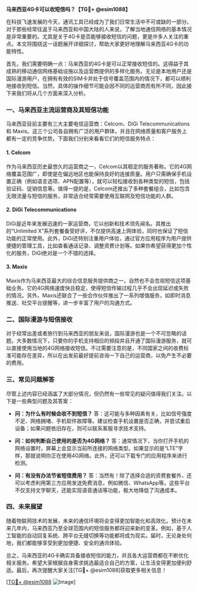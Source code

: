 **马来西亚4G卡可以收短信吗？【TG💪+ @esim1088】**

在科技飞速发展的今天，通讯工具已经成为了我们日常生活中不可或缺的一部分。对于那些经常往返于马来西亚和中国大陆的人来说，了解当地通信网络的基本情况是非常重要的。尤其是关于4G卡是否能够接收短信的问题，更是许多人关注的重点。本文将围绕这一话题展开详细探讨，帮助大家更好地理解马来西亚4G卡的功能特性。

首先，我们需要明确一点：马来西亚的4G卡是可以正常接收短信的。这得益于其成熟的移动通信网络基础设施以及运营商提供的多样化服务。无论是本地用户还是国际漫游用户，在拥有有效的SIM卡并处于信号覆盖范围内的情况下，都可以顺利地接收到短信。当然，具体的操作细节可能会因不同的运营商而有所不同，因此接下来我们将从几个方面来深入分析。

### **一、马来西亚主流运营商及其短信功能**
马来西亚目前主要有三大主要电信运营商：Celcom、DiGi Telecommunications 和 Maxis。这三个公司各自拥有广泛的用户群体，并且在网络质量和客户服务上都有一定的竞争优势。下面我们分别来看看它们的短信服务特点：

#### **1. Celcom**
作为马来西亚历史最悠久的运营商之一，Celcom以其稳定的服务著称。它的4G网络覆盖范围广，即使是在偏远地区也能保持良好的连接质量。用户只需确保手机设置正确（例如语言选项、APN配置等），就可以轻松接收到各种类型的短信，包括验证码、促销信息等。值得一提的是，Celcom还推出了多种套餐组合，比如包含无限流量与短信的服务，非常适合经常需要使用互联网及短信功能的人群。

#### **2. DiGi Telecommunications**
DiGi是近年来发展迅速的一家运营商，它以创新和技术领先闻名。其推出的“Unlimited X”系列套餐备受好评，不仅提供高速上网体验，同时也保证了短信功能的正常使用。此外，DiGi还特别注重用户体验，通过官方应用程序为用户提供便捷的管理工具，比如查看通话记录、调整资费计划等。如果你希望获得更加个性化的服务，DiGi绝对是一个不错的选择。

#### **3. Maxis**
Maxis作为马来西亚最大的综合信息服务提供商之一，自然也不会忽视短信这项基础业务。它的4G网络速度快且稳定，使得短信传输过程几乎不会出现延迟或失败的情况。另外，Maxis还联合了一些合作伙伴推出了一系列增值服务，如即时消息推送、社交平台提醒等，进一步丰富了用户的沟通方式。

### **二、国际漫游与短信接收**
对于经常出差或者旅行到马来西亚的朋友来说，国际漫游也是一个不可忽略的话题。大多数情况下，只要你的手机支持相应的频段并且开通了国际漫游服务，就可以直接使用当地的4G网络接收短信。不过需要注意的是，不同国家之间的收费标准可能存在差异，所以在出发前最好提前咨询一下自己的运营商，以免产生不必要的费用。

### **三、常见问题解答**
尽管上述内容已经涵盖了大部分情况，但仍然有一些常见的疑问值得我们关注。以下是一些典型问题及其答案：

- **问：为什么有时候会收不到短信？**
  答：这可能与多种因素有关，比如信号强度不足、网络拥堵、手机软件故障等。建议检查手机设置是否正确，并尝试重启设备；如果问题依旧存在，则可以联系客服寻求技术支持。
  
- **问：如何判断自己使用的是否为4G网络？**
  答：通常情况下，当你打开手机的网络设置时，屏幕上会显示当前所连接的网络类型。如果显示的是“LTE”字样，那就说明你正在使用4G网络。此外，还可以下载专门的应用程序来进行检测。

- **问：有没有办法节省短信费用？**
  答：当然有！除了选择合适的资费套餐外，还可以考虑利用第三方应用发送免费消息，例如微信、WhatsApp等。这些平台不仅支持文字聊天，还能实现语音通话等功能，极大地降低了沟通成本。

### **四、未来展望**
随着物联网技术的发展，未来的通信环境将会变得更加智能化和高效化。预计在未来几年内，马来西亚乃至全球范围内的短信服务都将迎来新的变革。例如，基于人工智能的自动回复系统、跨平台无缝切换等功能都将成为现实。届时，无论身处何地，我们都能够享受到更加便捷、安全的通讯体验。

总之，马来西亚的4G卡确实具备接收短信的能力，并且各大运营商都在不断优化相关服务。希望大家根据自身需求挑选最适合自己的方案，让生活变得更加便利舒适。最后，再次提醒大家关注[TG💪+ @esim1088]获取更多相关信息！

[[TG💪+ @esim1088](https://t.me/s/esim1088) ![Image](https://i.postimg.cc/4NQfJmqS/Snipaste-2025-05-13-00-14-12.png)]